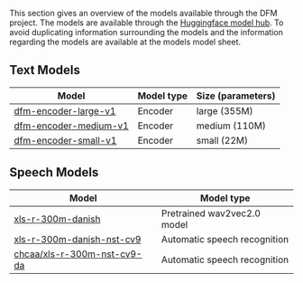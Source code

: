 

This section gives an overview of the models available through the DFM project. The models are available through the [Huggingface model hub](https://huggingface.co/models?filter=chcaa). To avoid duplicating information surrounding the models and the information regarding the models are available at the models model sheet.

## Text Models



| Model                                                                       | Model type | Size (parameters) |
| --------------------------------------------------------------------------- | ---------- | ----------------- |
| [dfm-encoder-large-v1](https://huggingface.co/chcaa/dfm-encoder-large-v1)   | Encoder    | large (355M)      |
| [dfm-encoder-medium-v1](https://huggingface.co/chcaa/dfm-encoder-medium-v1) | Encoder    | medium (110M)     |
| [dfm-encoder-small-v1](https://huggingface.co/chcaa/dfm-encoder-small-v1)   | Encoder    | small (22M)       |



## Speech Models

| Model                                                                               | Model type                   |
| ----------------------------------------------------------------------------------- | ---------------------------- |
| [xls-r-300m-danish](https://huggingface.co/chcaa/xls-r-300m-danish)                 | Pretrained wav2vec2.0 model  |
| [xls-r-300m-danish-nst-cv9](https://huggingface.co/chcaa/xls-r-300m-danish-nst-cv9) | Automatic speech recognition |
| [chcaa/xls-r-300m-nst-cv9-da](https://huggingface.co/chcaa/xls-r-300m-nst-cv9-da)   | Automatic speech recognition |

